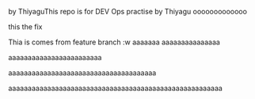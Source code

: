 by ThiyaguThis repo is for DEV Ops practise
by Thiyagu
ooooooooooooo



this the fix

Thia is comes from feature branch :w
aaaaaaa
aaaaaaaaaaaaaaa


aaaaaaaaaaaaaaaaaaaaaaaa


aaaaaaaaaaaaaaaaaaaaaaaaaaaaaaaaaaaaaa


aaaaaaaaaaaaaaaaaaaaaaaaaaaaaaaaaaaaaaaaaaaaaaaaaaaaaaa

